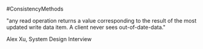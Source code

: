 #ConsistencyMethods

"any read operation returns a value corresponding to the result of the most updated write data item. A client never sees out-of-date-data."

Alex Xu, System Design Interview